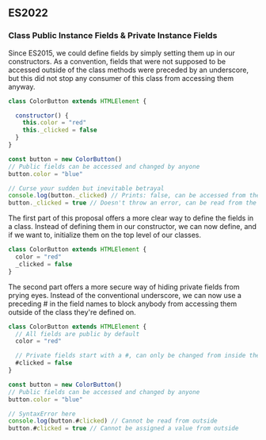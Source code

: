 ## ES2022

### Class Public Instance Fields & Private Instance Fields
Since ES2015, we could define fields by simply setting them up in our constructors. As a convention, fields that were not supposed to be accessed outside of the class methods were preceded by an underscore, but this did not stop any consumer of this class from accessing them anyway.

```js
class ColorButton extends HTMLElement {

  constructor() {
    this.color = "red"
    this._clicked = false
  }
}

const button = new ColorButton()
// Public fields can be accessed and changed by anyone
button.color = "blue"

// Curse your sudden but inevitable betrayal
console.log(button._clicked) // Prints: false, can be accessed from the instance
button._clicked = true // Doesn't throw an error, can be read from the instance
```

The first part of this proposal offers a more clear way to define the fields in a class. Instead of defining them in our constructor, we can now define, and if we want to, initialize them on the top level of our classes.

```js
class ColorButton extends HTMLElement {
  color = "red"
  _clicked = false
}
```

The second part offers a more secure way of hiding private fields from prying eyes. Instead of the conventional underscore, we can now use a preceding # in the field names to block anybody from accessing them outside of the class they're defined on.

```js
class ColorButton extends HTMLElement {
  // All fields are public by default
  color = "red"

  // Private fields start with a #, can only be changed from inside the class
  #clicked = false
}

const button = new ColorButton()
// Public fields can be accessed and changed by anyone
button.color = "blue"

// SyntaxError here
console.log(button.#clicked) // Cannot be read from outside
button.#clicked = true // Cannot be assigned a value from outside
```

